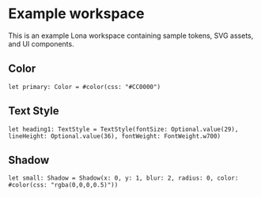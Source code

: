 # Example workspace

This is an example Lona workspace containing sample tokens, SVG assets, and UI components.

## Color

```tokens
let primary: Color = #color(css: "#CC0000")
```

## Text Style

```tokens
let heading1: TextStyle = TextStyle(fontSize: Optional.value(29), lineHeight: Optional.value(36), fontWeight: FontWeight.w700)
```

## Shadow

```tokens
let small: Shadow = Shadow(x: 0, y: 1, blur: 2, radius: 0, color: #color(css: "rgba(0,0,0,0.5)"))
```

